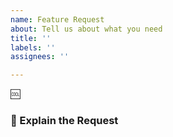 ```yaml
---
name: Feature Request
about: Tell us about what you need
title: ''
labels: ''
assignees: ''

---
```


:cool:

### :pushpin: Explain the Request

<!--Please describe what you would like us to add with any necessary context to the request, and what you would like to have happen. -->
